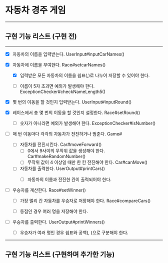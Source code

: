 # 자동차 경주 게임

---

## 구현 기능 리스트 (구현 전)

---

- [x] 자동차의 이름을 입력받는다. UserInput#inputCarNames()


- [x] 자동차에 이름을 부여한다. Race#setcarNames()
    - [x] 입력받은 모든 자동차의 이름을 쉼표(,)로 나누어 저장할 수 있어야 한다.
    - [ ] 이름이 5자 초과면 예외가 발생해야 한다. ExceptionChecker#checkNameLength5()


- [x] 몇 번의 이동을 할 것인지 입력받는다. UserInput#inputRound()


- [x] 레이스에서 총 몇 번의 이동을 할 것인지 설정한다. Race#setRound()
    - [ ] 숫자가 아니라면 예외가 발생해야 한다. ExceptionChecker#isNumber()


- [ ] 매 번 이동마다 각각의 자동차가 전진하거나 멈춘다. Game#
    - [ ] 자동차를 전진시킨다. Car#moveForward()
        - [ ] 0에서 9사이의 무작위 값을 생성해야 한다. Car#makeRandomNumber()
        - [ ] 무작위 값이 4 이상일 때만 한 칸 전진해야 한다. Car#canMove()
    - [ ] 자동차를 출력한다. UserOutput#printCars()
        - [ ] 자동차의 이름과 전진한 칸이 출력되어야 한다.


- [ ] 우승자를 계산한다. Race#setWinner()
    - [ ] 가장 멀리 간 자동차를 우승자로 저장해야 한다. Race#compareCars()
    - [ ] 동점인 경우 여러 명을 저장해야 한다.


- [ ] 우승자를 출력한다. UserOutput#printWinners()
    - [ ] 우승자가 여러 명인 경우 쉼표와 공백(, )으로 구분해야 한다.

---

## 구현 기능 리스트 (구현하며 추가한 기능)